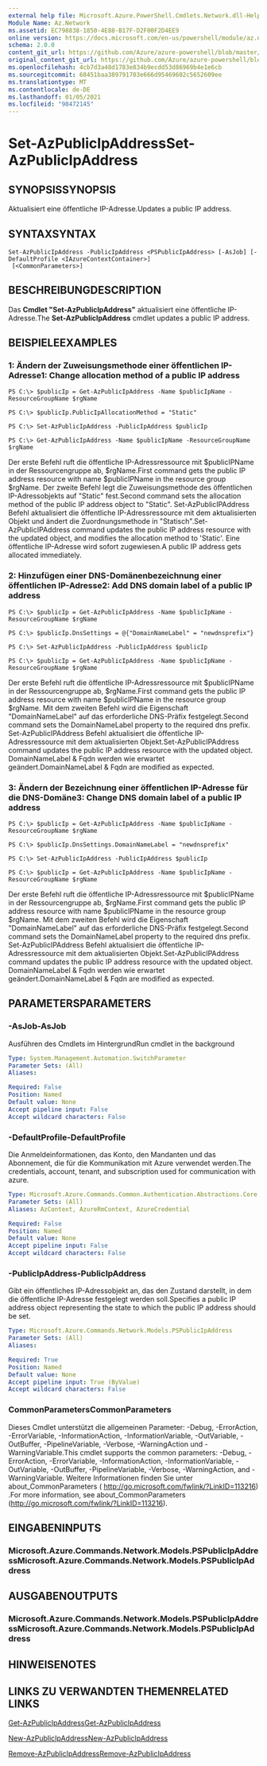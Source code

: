 ```yaml
---
external help file: Microsoft.Azure.PowerShell.Cmdlets.Network.dll-Help.xml
Module Name: Az.Network
ms.assetid: EC798838-1850-4E88-B17F-D2F00F2D4EE9
online version: https://docs.microsoft.com/en-us/powershell/module/az.network/set-azpublicipaddress
schema: 2.0.0
content_git_url: https://github.com/Azure/azure-powershell/blob/master/src/Network/Network/help/Set-AzPublicIpAddress.md
original_content_git_url: https://github.com/Azure/azure-powershell/blob/master/src/Network/Network/help/Set-AzPublicIpAddress.md
ms.openlocfilehash: 4cb7d3a48d1783e834b9ecdd53d86969b4e1e6cb
ms.sourcegitcommit: 68451baa389791703e666d95469602c5652609ee
ms.translationtype: MT
ms.contentlocale: de-DE
ms.lasthandoff: 01/05/2021
ms.locfileid: "98472145"
---
```

# <span data-ttu-id="ee0fa-101">Set-AzPublicIpAddress</span><span class="sxs-lookup"><span data-stu-id="ee0fa-101">Set-AzPublicIpAddress</span></span>

## <span data-ttu-id="ee0fa-102">SYNOPSIS</span><span class="sxs-lookup"><span data-stu-id="ee0fa-102">SYNOPSIS</span></span>
<span data-ttu-id="ee0fa-103">Aktualisiert eine öffentliche IP-Adresse.</span><span class="sxs-lookup"><span data-stu-id="ee0fa-103">Updates a public IP address.</span></span>

## <span data-ttu-id="ee0fa-104">SYNTAX</span><span class="sxs-lookup"><span data-stu-id="ee0fa-104">SYNTAX</span></span>

```
Set-AzPublicIpAddress -PublicIpAddress <PSPublicIpAddress> [-AsJob] [-DefaultProfile <IAzureContextContainer>]
 [<CommonParameters>]
```

## <span data-ttu-id="ee0fa-105">BESCHREIBUNG</span><span class="sxs-lookup"><span data-stu-id="ee0fa-105">DESCRIPTION</span></span>
<span data-ttu-id="ee0fa-106">Das **Cmdlet "Set-AzPublicIpAddress"** aktualisiert eine öffentliche IP-Adresse.</span><span class="sxs-lookup"><span data-stu-id="ee0fa-106">The **Set-AzPublicIpAddress** cmdlet updates a public IP address.</span></span>

## <span data-ttu-id="ee0fa-107">BEISPIELE</span><span class="sxs-lookup"><span data-stu-id="ee0fa-107">EXAMPLES</span></span>

### <span data-ttu-id="ee0fa-108">1: Ändern der Zuweisungsmethode einer öffentlichen IP-Adresse</span><span class="sxs-lookup"><span data-stu-id="ee0fa-108">1: Change allocation method of a public IP address</span></span>
```
PS C:\> $publicIp = Get-AzPublicIpAddress -Name $publicIpName -ResourceGroupName $rgName

PS C:\> $publicIp.PublicIpAllocationMethod = "Static"
    
PS C:\> Set-AzPublicIpAddress -PublicIpAddress $publicIp

PS C:\> Get-AzPublicIpAddress -Name $publicIpName -ResourceGroupName $rgName
```

 <span data-ttu-id="ee0fa-109">Der erste Befehl ruft die öffentliche IP-Adressressource mit $publicIPName in der Ressourcengruppe ab, $rgName.</span><span class="sxs-lookup"><span data-stu-id="ee0fa-109">First command gets the public IP address resource with name $publicIPName in the resource group $rgName.</span></span>
<span data-ttu-id="ee0fa-110">Der zweite Befehl legt die Zuweisungsmethode des öffentlichen IP-Adressobjekts auf "Static" fest.</span><span class="sxs-lookup"><span data-stu-id="ee0fa-110">Second command sets the allocation method of the public IP address object to "Static".</span></span>
<span data-ttu-id="ee0fa-111">Set-AzPublicIPAddress Befehl aktualisiert die öffentliche IP-Adressressource mit dem aktualisierten Objekt und ändert die Zuordnungsmethode in "Statisch".</span><span class="sxs-lookup"><span data-stu-id="ee0fa-111">Set-AzPublicIPAddress command updates the public IP address resource with the updated object, and modifies the allocation method to 'Static'.</span></span> <span data-ttu-id="ee0fa-112">Eine öffentliche IP-Adresse wird sofort zugewiesen.</span><span class="sxs-lookup"><span data-stu-id="ee0fa-112">A public IP address gets allocated immediately.</span></span>

### <span data-ttu-id="ee0fa-113">2: Hinzufügen einer DNS-Domänenbezeichnung einer öffentlichen IP-Adresse</span><span class="sxs-lookup"><span data-stu-id="ee0fa-113">2: Add DNS domain label of a public IP address</span></span>
```
PS C:\> $publicIp = Get-AzPublicIpAddress -Name $publicIpName -ResourceGroupName $rgName

PS C:\> $publicIp.DnsSettings = @{"DomainNameLabel" = "newdnsprefix"}
    
PS C:\> Set-AzPublicIpAddress -PublicIpAddress $publicIp

PS C:\> $publicIp = Get-AzPublicIpAddress -Name $publicIpName -ResourceGroupName $rgName
```

<span data-ttu-id="ee0fa-114">Der erste Befehl ruft die öffentliche IP-Adressressource mit $publicIPName in der Ressourcengruppe ab, $rgName.</span><span class="sxs-lookup"><span data-stu-id="ee0fa-114">First command gets the public IP address resource with name $publicIPName in the resource group $rgName.</span></span>
<span data-ttu-id="ee0fa-115">Mit dem zweiten Befehl wird die Eigenschaft "DomainNameLabel" auf das erforderliche DNS-Präfix festgelegt.</span><span class="sxs-lookup"><span data-stu-id="ee0fa-115">Second command sets the DomainNameLabel property to the required dns prefix.</span></span>
<span data-ttu-id="ee0fa-116">Set-AzPublicIPAddress Befehl aktualisiert die öffentliche IP-Adressressource mit dem aktualisierten Objekt.</span><span class="sxs-lookup"><span data-stu-id="ee0fa-116">Set-AzPublicIPAddress command updates the public IP address resource with the updated object.</span></span> <span data-ttu-id="ee0fa-117">DomainNameLabel & Fqdn werden wie erwartet geändert.</span><span class="sxs-lookup"><span data-stu-id="ee0fa-117">DomainNameLabel & Fqdn are modified as expected.</span></span>
    
### <span data-ttu-id="ee0fa-118">3: Ändern der Bezeichnung einer öffentlichen IP-Adresse für die DNS-Domäne</span><span class="sxs-lookup"><span data-stu-id="ee0fa-118">3: Change DNS domain label of a public IP address</span></span>
```
PS C:\> $publicIp = Get-AzPublicIpAddress -Name $publicIpName -ResourceGroupName $rgName

PS C:\> $publicIp.DnsSettings.DomainNameLabel = "newdnsprefix"
    
PS C:\> Set-AzPublicIpAddress -PublicIpAddress $publicIp

PS C:\> $publicIp = Get-AzPublicIpAddress -Name $publicIpName -ResourceGroupName $rgName
```

<span data-ttu-id="ee0fa-119">Der erste Befehl ruft die öffentliche IP-Adressressource mit $publicIPName in der Ressourcengruppe ab, $rgName.</span><span class="sxs-lookup"><span data-stu-id="ee0fa-119">First command gets the public IP address resource with name $publicIPName in the resource group $rgName.</span></span>
<span data-ttu-id="ee0fa-120">Mit dem zweiten Befehl wird die Eigenschaft "DomainNameLabel" auf das erforderliche DNS-Präfix festgelegt.</span><span class="sxs-lookup"><span data-stu-id="ee0fa-120">Second command sets the DomainNameLabel property to the required dns prefix.</span></span>
<span data-ttu-id="ee0fa-121">Set-AzPublicIPAddress Befehl aktualisiert die öffentliche IP-Adressressource mit dem aktualisierten Objekt.</span><span class="sxs-lookup"><span data-stu-id="ee0fa-121">Set-AzPublicIPAddress command updates the public IP address resource with the updated object.</span></span> <span data-ttu-id="ee0fa-122">DomainNameLabel & Fqdn werden wie erwartet geändert.</span><span class="sxs-lookup"><span data-stu-id="ee0fa-122">DomainNameLabel & Fqdn are modified as expected.</span></span>

## <span data-ttu-id="ee0fa-123">PARAMETERS</span><span class="sxs-lookup"><span data-stu-id="ee0fa-123">PARAMETERS</span></span>

### <span data-ttu-id="ee0fa-124">-AsJob</span><span class="sxs-lookup"><span data-stu-id="ee0fa-124">-AsJob</span></span>
<span data-ttu-id="ee0fa-125">Ausführen des Cmdlets im Hintergrund</span><span class="sxs-lookup"><span data-stu-id="ee0fa-125">Run cmdlet in the background</span></span>

```yaml
Type: System.Management.Automation.SwitchParameter
Parameter Sets: (All)
Aliases:

Required: False
Position: Named
Default value: None
Accept pipeline input: False
Accept wildcard characters: False
```

### <span data-ttu-id="ee0fa-126">-DefaultProfile</span><span class="sxs-lookup"><span data-stu-id="ee0fa-126">-DefaultProfile</span></span>
<span data-ttu-id="ee0fa-127">Die Anmeldeinformationen, das Konto, den Mandanten und das Abonnement, die für die Kommunikation mit Azure verwendet werden.</span><span class="sxs-lookup"><span data-stu-id="ee0fa-127">The credentials, account, tenant, and subscription used for communication with azure.</span></span>

```yaml
Type: Microsoft.Azure.Commands.Common.Authentication.Abstractions.Core.IAzureContextContainer
Parameter Sets: (All)
Aliases: AzContext, AzureRmContext, AzureCredential

Required: False
Position: Named
Default value: None
Accept pipeline input: False
Accept wildcard characters: False
```

### <span data-ttu-id="ee0fa-128">-PublicIpAddress</span><span class="sxs-lookup"><span data-stu-id="ee0fa-128">-PublicIpAddress</span></span>
<span data-ttu-id="ee0fa-129">Gibt ein öffentliches IP-Adressobjekt an, das den Zustand darstellt, in dem die öffentliche IP-Adresse festgelegt werden soll.</span><span class="sxs-lookup"><span data-stu-id="ee0fa-129">Specifies a public IP address object representing the state to which the public IP address should be set.</span></span>

```yaml
Type: Microsoft.Azure.Commands.Network.Models.PSPublicIpAddress
Parameter Sets: (All)
Aliases:

Required: True
Position: Named
Default value: None
Accept pipeline input: True (ByValue)
Accept wildcard characters: False
```

### <span data-ttu-id="ee0fa-130">CommonParameters</span><span class="sxs-lookup"><span data-stu-id="ee0fa-130">CommonParameters</span></span>
<span data-ttu-id="ee0fa-131">Dieses Cmdlet unterstützt die allgemeinen Parameter: -Debug, -ErrorAction, -ErrorVariable, -InformationAction, -InformationVariable, -OutVariable, -OutBuffer, -PipelineVariable, -Verbose, -WarningAction und -WarningVariable.</span><span class="sxs-lookup"><span data-stu-id="ee0fa-131">This cmdlet supports the common parameters: -Debug, -ErrorAction, -ErrorVariable, -InformationAction, -InformationVariable, -OutVariable, -OutBuffer, -PipelineVariable, -Verbose, -WarningAction, and -WarningVariable.</span></span> <span data-ttu-id="ee0fa-132">Weitere Informationen finden Sie unter about_CommonParameters ( http://go.microsoft.com/fwlink/?LinkID=113216) .</span><span class="sxs-lookup"><span data-stu-id="ee0fa-132">For more information, see about_CommonParameters (http://go.microsoft.com/fwlink/?LinkID=113216).</span></span>

## <span data-ttu-id="ee0fa-133">EINGABEN</span><span class="sxs-lookup"><span data-stu-id="ee0fa-133">INPUTS</span></span>

### <span data-ttu-id="ee0fa-134">Microsoft.Azure.Commands.Network.Models.PSPublicIpAddress</span><span class="sxs-lookup"><span data-stu-id="ee0fa-134">Microsoft.Azure.Commands.Network.Models.PSPublicIpAddress</span></span>

## <span data-ttu-id="ee0fa-135">AUSGABEN</span><span class="sxs-lookup"><span data-stu-id="ee0fa-135">OUTPUTS</span></span>

### <span data-ttu-id="ee0fa-136">Microsoft.Azure.Commands.Network.Models.PSPublicIpAddress</span><span class="sxs-lookup"><span data-stu-id="ee0fa-136">Microsoft.Azure.Commands.Network.Models.PSPublicIpAddress</span></span>

## <span data-ttu-id="ee0fa-137">HINWEISE</span><span class="sxs-lookup"><span data-stu-id="ee0fa-137">NOTES</span></span>

## <span data-ttu-id="ee0fa-138">LINKS ZU VERWANDTEN THEMEN</span><span class="sxs-lookup"><span data-stu-id="ee0fa-138">RELATED LINKS</span></span>

[<span data-ttu-id="ee0fa-139">Get-AzPublicIpAddress</span><span class="sxs-lookup"><span data-stu-id="ee0fa-139">Get-AzPublicIpAddress</span></span>](./Get-AzPublicIpAddress.md)

[<span data-ttu-id="ee0fa-140">New-AzPublicIpAddress</span><span class="sxs-lookup"><span data-stu-id="ee0fa-140">New-AzPublicIpAddress</span></span>](./New-AzPublicIpAddress.md)

[<span data-ttu-id="ee0fa-141">Remove-AzPublicIpAddress</span><span class="sxs-lookup"><span data-stu-id="ee0fa-141">Remove-AzPublicIpAddress</span></span>](./Remove-AzPublicIpAddress.md)



